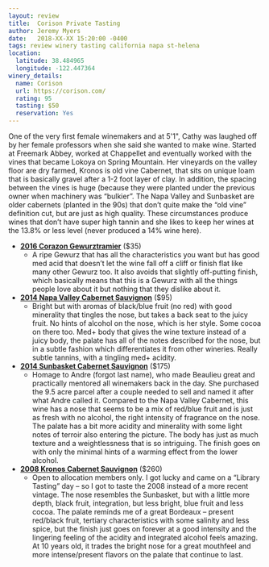 ```yaml
---
layout: review
title:  Corison Private Tasting
author: Jeremy Myers
date:   2018-XX-XX 15:20:00 -0400
tags: review winery tasting california napa st-helena
location:
  latitude: 38.484965
  longitude: -122.447364
winery_details:
  name: Corison
  url: https://corison.com/
  rating: 95
  tasting: $50
  reservation: Yes
---
```

One of the very first female winemakers and at 5'1", Cathy was laughed off by her female professors when she said she wanted to make wine.  Started at Freemark Abbey, worked at Chappellet and eventually worked with the vines that became Lokoya on Spring Mountain.  Her vineyards on the valley floor are dry farmed, Kronos is old vine Cabernet, that sits on unique loam that is basically gravel after a 1-2 foot layer of clay.  In addition, the spacing between the vines is huge (because they were planted under the previous owner when machinery was “bulkier”.  The Napa Valley and Sunbasket are older cabernets (planted in the 90s) that don’t quite make the “old vine” definition cut, but are just as high quality.  These circumstances produce wines that don’t have super high tannin and she likes to keep her wines at the 13.8% or less level (never produced a 14% wine here).  

* [**2016 Corazon Gewurztramier**](https://store.corison.com/store/index.cfm?fuseaction=productdetail&product_id=299) ($35)
  * A ripe Gewurz that has all the characteristics you want but has good med acid that doesn’t let the wine fall off a cliff or finish flat like many other Gewurz too.  It also avoids that slightly off-putting finish, which basically means that this is a Gewurz with all the things people love about it but nothing that they dislike about it.  
* [**2014 Napa Valley Cabernet Sauvignon**](https://store.corison.com/store/index.cfm?fuseaction=productdetail&product_id=248) ($95)
  * Bright but with aromas of black/blue fruit (no red) with good minerality that tingles the nose, but takes a back seat to the juicy fruit.  No hints of alcohol on the nose, which is her style.  Some cocoa on there too.  Med+ body that gives the wine texture instead of a juicy body, the palate has all of the notes described for the nose, but in a subtle fashion which differentiates it from other wineries.  Really subtle tannins, with a tingling med+ acidity.  
* [**2014 Sunbasket Cabernet Sauvignon**](https://store.corison.com/store/index.cfm?fuseaction=productdetail&product_id=247) ($175)
  * Homage to Andre (forgot last name), who made Beaulieu great and practically mentored all winemakers back in the day.  She purchased the 9.5 acre parcel after a couple needed to sell and named it after what Andre called it.  Compared to the Napa Valley Cabernet, this wine has a nose that seems to be a mix of red/blue fruit and is just as fresh with no alcohol, the right intensity of fragrance on the nose.  The palate has a bit more acidity and minerality with some light notes of terroir also entering the picture.  The body has just as much texture and a weightlessness that is so intriguing.  The finish goes on with only the minimal hints of a warming effect from the lower alcohol.  
* [**2008 Kronos Cabernet Sauvignon**](https://store.corison.com/store/index.cfm?fuseaction=productdetail&product_id=104) ($260)
  * Open to allocation members only.  I got lucky and came on a “Library Tasting” day – so I got to taste the 2008 instead of a more recent vintage.  The nose resembles the Sunbasket, but with a little more depth, black fruit, integration, but less bright, blue fruit and less cocoa.  The palate reminds me of a great Bordeaux – present red/black fruit, tertiary characteristics with some salinity and less spice, but the finish just goes on forever at a good intensity and the lingering feeling of the acidity and integrated alcohol feels amazing.  At 10 years old, it trades the bright nose for a great mouthfeel and more intense/present flavors on the palate that continue to last.    

